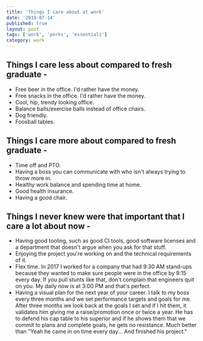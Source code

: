 ```yaml
---
title: 'Things I care about at work'
date: '2019-07-14'
published: true
layout: post
tags: ['work', 'perks', 'essentials']
category: work
---
```


## Things I care less about compared to fresh graduate -

- Free beer in the office. I'd rather have the money.
- Free snacks in the office. I'd rather have the money.
- Cool, hip, trendy looking office.
- Balance balls/exercise balls instead of office chairs.
- Dog friendly.
- Foosball tables.

## Things I care more about compared to fresh graduate -

- Time off and PTO.
- Having a boss you can communicate with who isn't always trying to throw more in.
- Healthy work balance and spending time at home.
- Good health insurance.
- Having a good chair.

## Things I never knew were that important that I care a lot about now -

- Having good tooling, such as good CI tools, good software licenses and a department that doesn't argue when you ask for that stuff.
- Enjoying the project you're working on and the technical requirements of it.
- Flex time. In 2017 I worked for a company that had 9:30 AM stand-ups because they wanted to make sure people were in the office by 9:15 every day. If you pull stunts like that, don't complain that engineers quit on you. My daily now is at 3:00 PM and that's perfect.
- Having a visual plan for the next year of your career. I talk to my boss every three months and we set performance targets and goals for me. After three months we look back at the goals I set and if I hit them, it validates him giving me a raise/promotion once or twice a year. He has to defend his cap table to his superior and if he shows them that we commit to plans and complete goals, he gets no resistance. Much better than "Yeah he came in on time every day... And finished his project."


